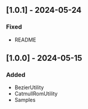 ## [1.0.1] - 2024-05-24

### Fixed

- README

## [1.0.0] - 2024-05-15

### Added

- BezierUtility
- CatmullRomUtility
- Samples